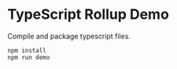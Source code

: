 TypeScript Rollup Demo
======================

Compile and package typescript files.

```
npm install
npm run demo
```
